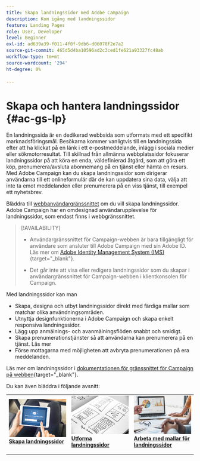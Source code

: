 ```yaml
---
title: Skapa landningssidor med Adobe Campaign
description: Kom igång med landningssidor
feature: Landing Pages
role: User, Developer
level: Beginner
exl-id: ad639a39-f011-4f0f-9db6-d06078f2e7a2
source-git-commit: 465d5d4ba10596ad2c3ced1fe621a93327fc48ab
workflow-type: tm+mt
source-wordcount: '294'
ht-degree: 0%

---
```


# Skapa och hantera landningssidor {#ac-gs-lp}

En landningssida är en dedikerad webbsida som utformats med ett specifikt marknadsföringsmål. Besökarna kommer vanligtvis till en landningssida efter att ha klickat på en länk i ett e-postmeddelande, inlägg i sociala medier eller sökmotorresultat. Till skillnad från allmänna webbplatssidor fokuserar landningssidor på att köra en enda, väldefinierad åtgärd, som att göra ett köp, prenumerera/avsluta abonnemang på en tjänst eller hämta en resurs. Med Adobe Campaign kan du skapa landningssidor som dirigerar användarna till ett onlineformulär där de kan uppdatera sina data, välja att inte ta emot meddelanden eller prenumerera på en viss tjänst, till exempel ett nyhetsbrev.

Bläddra till [webbanvändargränssnittet](../start/campaign-ui.md#campaign-web-user-interface-ac-web-ui) om du vill skapa landningssidor. Adobe Campaign har en omdesignad användarupplevelse för landningssidor, som endast finns i webbgränssnittet.

>[!AVAILABILITY]
>
>* Användargränssnittet för Campaign-webben är bara tillgängligt för användare som ansluter till Adobe Campaign med sin Adobe ID. Läs mer om [Adobe Identity Management System (IMS)](https://helpx.adobe.com/se/enterprise/using/identity.html){target="_blank"}.
>
>* Det går inte att visa eller redigera landningssidor som du skapar i användargränssnittet för Campaign-webben i klientkonsolen för Campaign.
>

Med landningssidor kan man

* Skapa, designa och utbyt landningssidor direkt med färdiga mallar som matchar olika användningsområden.
* Utnyttja designfunktionerna i Adobe Campaign och skapa enkelt responsiva landningssidor.
* Lägg upp anmälnings- och avanmälningsflöden snabbt och smidigt.
* Skapa prenumerationstjänster så att användarna kan prenumerera på en tjänst. Läs mer
* Förse mottagarna med möjligheten att avbryta prenumerationen på era meddelanden.


Läs mer om landningssidor i [dokumentationen för gränssnittet för Campaign på webben](https://experienceleague.adobe.com/sv/docs/campaign-web/v8/landing-pages/get-started-lp){target="_blank"}.

Du kan även bläddra i följande avsnitt:

<table style="table-layout:fixed"><tr style="border: 0;">
<td>
<a href="https://experienceleague.adobe.com/sv/docs/campaign-web/v8/landing-pages/create-lp">
<img alt="Lead" src="assets/do-not-localize/lp-subscription.jpeg">
</a>
<div><a href="https://experienceleague.adobe.com/sv/docs/campaign-web/v8/landing-pages/create-lp"><strong>Skapa landningssidor</strong>
</div>
<p>
</td>
<td>
<a href="https://experienceleague.adobe.com/sv/docs/campaign-web/v8/landing-pages/lp-content">
<img alt="Validering" src="assets/do-not-localize//lp-design.jpg">
</a>
<div>
<a href="https://experienceleague.adobe.com/sv/docs/campaign-web/v8/landing-pages/lp-content"><strong>Utforma landningssidor</strong></a>
</div>
<p>
</td>
<td>
<a href="https://experienceleague.adobe.com/sv/docs/campaign-web/v8/landing-pages/lp-templates">
<img alt="Validering" src="assets/do-not-localize/lp-reporting.jpg">
</a>
<div>
<a href="https://experienceleague.adobe.com/sv/docs/campaign-web/v8/landing-pages/lp-templates"><strong>Arbeta med mallar för landningssidor</strong></a>
</div>
<p>
</td>
</tr></table>
